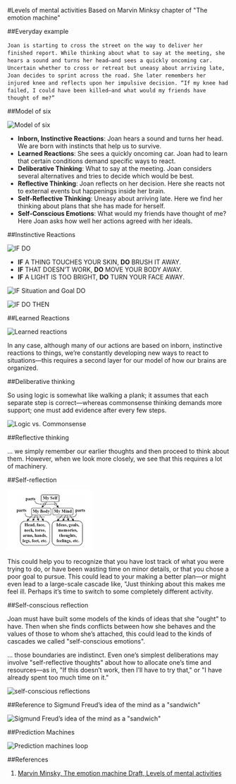 #Levels of mental activities
Based on Marvin Minksy chapter of "The emotion machine"

##Everyday example

`Joan is starting to cross the street on the way to deliver her finished report. While thinking about what to say at the meeting, she hears a sound and turns her head—and sees a quickly oncoming car. Uncertain whether to cross or retreat but uneasy about arriving late, Joan decides to sprint across the road. She later remembers her injured knee and reflects upon her impulsive decision. “If my knee had failed, I could have been killed—and what would my friends have thought of me?”`

##Model of six

![Model of six](http://web.media.mit.edu/~minsky/E5/eb5_files/image001.png)

* **Inborn, Instinctive Reactions**: Joan hears a sound and turns her head. We are born with instincts that help us to survive.
* **Learned Reactions**: She sees a quickly oncoming car. Joan had to learn that certain conditions demand specific ways to react.
* **Deliberative Thinking**: What to say at the meeting. Joan considers several alternatives and tries to decide which would be best.
* **Reflective Thinking**: Joan reflects on her decision. Here she reacts not to external events but happenings inside her brain.
* **Self-Reflective Thinking**: Uneasy about arriving late. Here we find her thinking about plans that she has made for herself.
* **Self-Conscious Emotions**: What would my friends have thought of me? Here Joan asks how well her actions agreed with her ideals.

##Instinctive Reactions

![IF DO](http://web.media.mit.edu/~minsky/E5/eb5_files/image002.png)

* **IF** A THING TOUCHES YOUR SKIN, **DO** BRUSH IT AWAY.
* **IF** THAT DOESN’T WORK, **DO** MOVE YOUR BODY AWAY.
* **IF** A LIGHT IS TOO BRIGHT, **DO** TURN YOUR FACE AWAY.

![IF Situation and Goal DO](http://web.media.mit.edu/~minsky/E5/eb5_files/image003.png)

![IF DO THEN](http://web.media.mit.edu/~minsky/E5/eb5_files/image004.png)

##Learned Reactions

![Learned reactions](http://web.media.mit.edu/~minsky/E5/eb5_files/image005.png)

In any case, although many of our actions are based on inborn, instinctive reactions to things, we’re constantly developing new ways to react to situations—this requires a second layer for our model of how our brains are organized.

##Deliberative thinking

So using logic is somewhat like walking a plank; it assumes that each separate step is correct—whereas commonsense thinking demands more support; one must add evidence after every few steps.

![Logic vs. Commonsense](http://web.media.mit.edu/~minsky/E5/eb5_files/image020.png)

##Reflective thinking

... we simply remember our earlier thoughts and then proceed to think about them. However, when we look more closely, we see that this requires a lot of machinery.


##Self-reflection

![Self-reflection](figure18_self_reflections.png)

This could help you to recognize that you have lost track of what you were trying to do, or have been wasting time on minor details, or that you chose a poor goal to pursue. This could lead to your making a better plan—or might even lead to a large-scale cascade like, "Just thinking about this makes me feel ill. Perhaps it’s time to switch to some completely different activity.



##Self-conscious reflection

Joan must have built some models of the kinds of ideas that she "ought" to have. Then when she finds conflicts between how she behaves and the values of those to whom she’s attached, this could lead to the kinds of cascades we called "self-conscious emotions".

... those boundaries are indistinct. Even one’s simplest deliberations may involve "self-reflective thoughts" about how to allocate one’s time and resources—as in, "If this doesn’t work, then I’ll have to try that," or "I have already spent too much time on it."

![self-conscious reflections](http://web.media.mit.edu/~minsky/E5/eb5_files/image024.png)

##Reference to Sigmund Freud’s idea of the mind as a "sandwich"

![Sigmund Freud’s idea of the mind as a "sandwich"](http://web.media.mit.edu/~minsky/E5/eb5_files/image025.png)

##Prediction Machines

![Prediction machines loop](http://web.media.mit.edu/~minsky/E5/eb5_files/image046.png)

##References

1. [Marvin Minsky, The emotion machine Draft, Levels of mental activities](http://web.media.mit.edu/~minsky/E5/eb5.html)

